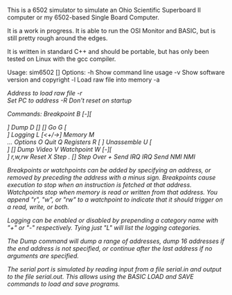 This is a 6502 simulator to simulate an Ohio Scientific Superboard II
computer or my 6502-based Single Board Computer.

It is a work in progress. It is able to run the OSI Monitor and BASIC,
but is still pretty rough around the edges.

It is written in standard C++ and should be portable, but has only
been tested on Linux with the gcc compiler.

Usage: sim6502 [<options>]
Options:
-h                   Show command line usage
-v                   Show software version and copyright
-l <file>            Load raw file into memory
-a <address>         Address to load raw file
-r <address>         Set PC to address
-R                   Don't reset on startup

Commands:
Breakpoint   B [-][<address>]
Dump         D [<start>] [<end>]
Go           G [<address>]
Logging      L [<+/-><category>]
Memory       M <address> <data> ...
Options      O
Quit         Q
Registers    R [<register> <value>]
Unassemble   U [<address>] [<end>]
Dump Video   V
Watchpoint   W [-][<address>] r,w,rw
Reset        X
Step         . [<instructions>]
Step Over    +
Send IRQ     IRQ
Send NMI     NMI

Breakpoints or watchpoints can be added by specifying an address, or
removed by preceding the address with a minus sign. Breakpoints cause
execution to stop when an instruction is fetched at that address.
Watchpoints stop when memory is read or written from that address. You
append "r", "w", or "rw" to a watchpoint to indicate that it should
trigger on a read, write, or both.

Logging can be enabled or disabled by prepending a category name with
"+" or "-" respectively. Tying just "L" will list the logging
categories.

The Dump command will dump a range of addresses, dump 16 addresses if
the end address is not specified, or continue after the last address
if no arguments are specified.

The serial port is simulated by reading input from a file serial.in
and output to the file serial.out. This allows using the BASIC LOAD
and SAVE commands to load and save programs.
